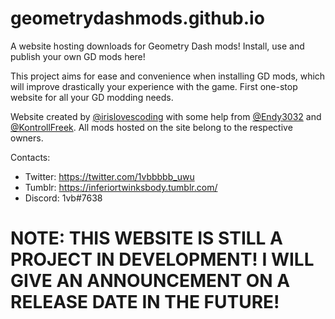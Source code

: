 # geometrydashmods.github.io
 A website hosting downloads for Geometry Dash mods! Install, use and publish your own GD mods here!
 
 This project aims for ease and convenience when installing GD mods, which will improve drastically your experience with the game. First one-stop website for all your GD modding needs.
 
 Website created by [@irislovescoding](//github.com/irislovescoding) with some help from [@Endy3032](//github.com/Endy3032) and [@KontrollFreek](//github.com/KontrollFreek). All mods hosted on the site belong to the respective owners.
 
 Contacts:
 - Twitter: https://twitter.com/1vbbbbb_uwu
 - Tumblr: https://inferiortwinksbody.tumblr.com/
 - Discord: 1vb#7638

# NOTE: THIS WEBSITE IS STILL A PROJECT IN DEVELOPMENT! I WILL GIVE AN ANNOUNCEMENT ON A RELEASE DATE IN THE FUTURE!

